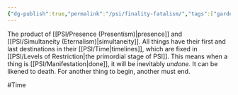 ```yaml
---
{"dg-publish":true,"permalink":"/psi/finality-fatalism/","tags":["gardenEntry"]}
---
```


The product of [[PSI/Presence (Presentism)\|presence]] and [[PSI/Simultaneity (Eternalism)\|simultaneity]]. All things have their first and last destinations in their [[PSI/Time\|timelines]], which are fixed in [[PSI/Levels of Restriction\|the primordial stage of PSI]]. This means when a thing is [[PSI/Manifestation\|done]], it will be inevitably *undone.* It can be likened to death. For another thing to begin, another must end.

#Time 
